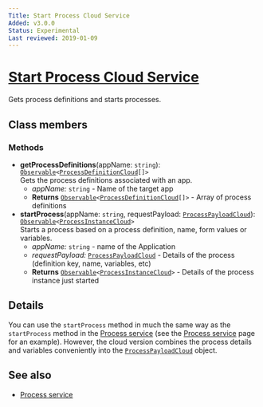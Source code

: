 ```yaml
---
Title: Start Process Cloud Service
Added: v3.0.0
Status: Experimental
Last reviewed: 2019-01-09
---
```


# [Start Process Cloud Service](../../lib/process-services-cloud/src/lib/process/start-process/services/start-process-cloud.service.ts "Defined in start-process-cloud.service.ts")

Gets process definitions and starts processes. 

## Class members

### Methods

-   **getProcessDefinitions**(appName: `string`): [`Observable`](http://reactivex.io/documentation/observable.html)`<`[`ProcessDefinitionCloud`](../../lib/process-services-cloud/src/lib/process/start-process/models/process-definition-cloud.model.ts)`[]>`<br/>
    Gets the process definitions associated with an app.
    -   _appName:_ `string`  - Name of the target app
    -   **Returns** [`Observable`](http://reactivex.io/documentation/observable.html)`<`[`ProcessDefinitionCloud`](../../lib/process-services-cloud/src/lib/process/start-process/models/process-definition-cloud.model.ts)`[]>` - Array of process definitions
-   **startProcess**(appName: `string`, requestPayload: [`ProcessPayloadCloud`](../../lib/process-services-cloud/src/lib/process/start-process/models/process-payload-cloud.model.ts)): [`Observable`](http://reactivex.io/documentation/observable.html)`<`[`ProcessInstanceCloud`](../../lib/process-services-cloud/src/lib/process/start-process/models/process-instance-cloud.model.ts)`>`<br/>
    Starts a process based on a process definition, name, form values or variables.
    -   _appName:_ `string`  - name of the Application
    -   _requestPayload:_ [`ProcessPayloadCloud`](../../lib/process-services-cloud/src/lib/process/start-process/models/process-payload-cloud.model.ts)  - Details of the process (definition key, name, variables, etc)
    -   **Returns** [`Observable`](http://reactivex.io/documentation/observable.html)`<`[`ProcessInstanceCloud`](../../lib/process-services-cloud/src/lib/process/start-process/models/process-instance-cloud.model.ts)`>` - Details of the process instance just started

## Details

You can use the `startProcess` method in much the same way as the `startProcess` method in the
[Process service](../process-services/process.service.md) (see the [Process service](../process-services/process.service.md) page
for an example). However, the cloud version
combines the process details and variables conveniently into the
[`ProcessPayloadCloud`](../../lib/process-services-cloud/src/lib/process/start-process/models/process-payload-cloud.model.ts) object.

## See also

-   [Process service](../process-services/process.service.md)
